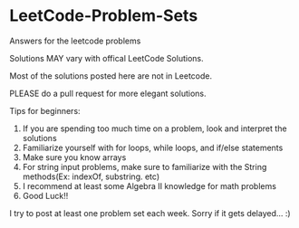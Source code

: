 # LeetCode-Problem-Sets
Answers for the leetcode problems

Solutions MAY vary with offical LeetCode Solutions.

Most of the solutions posted here are not in Leetcode.

PLEASE do a pull request for more elegant solutions.


Tips for beginners:
1. If you are spending too much time on a problem, look and interpret the solutions
2. Familiarize yourself with for loops, while loops, and if/else statements
3. Make sure you know arrays
4. For string input problems, make sure to familiarize with the String methods(Ex: indexOf, substring. etc)
5. I recommend at least some Algebra II knowledge for math problems
6. Good Luck!!


I try to post at least one problem set each week. Sorry if it gets delayed... :)
